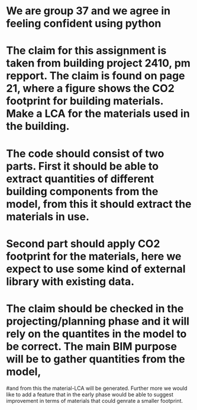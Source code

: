 # We are group 37 and we agree in feeling confident using python
# The claim for this assignment is taken from building project 2410, pm repport. The claim is found on page 21, where a figure shows the CO2 footprint for building materials. Make a LCA for the materials used in the building.

# The code should consist of two parts. First it should be able to extract quantities of different building components from the model, from this it should extract the materials in use. 
# Second part should apply CO2 footprint for the materials, here we expect to use some kind of external library with existing data. 
# The claim should be checked in the projecting/planning phase and it will rely on the quantites in the model to be correct. The main BIM purpose will be to gather quantities from the model, 
#and from this the material-LCA will be generated. Further more we would like to add a feature that in the early phase would be able to suggest improvement in terms of materials that could genrate a smaller footprint. 


